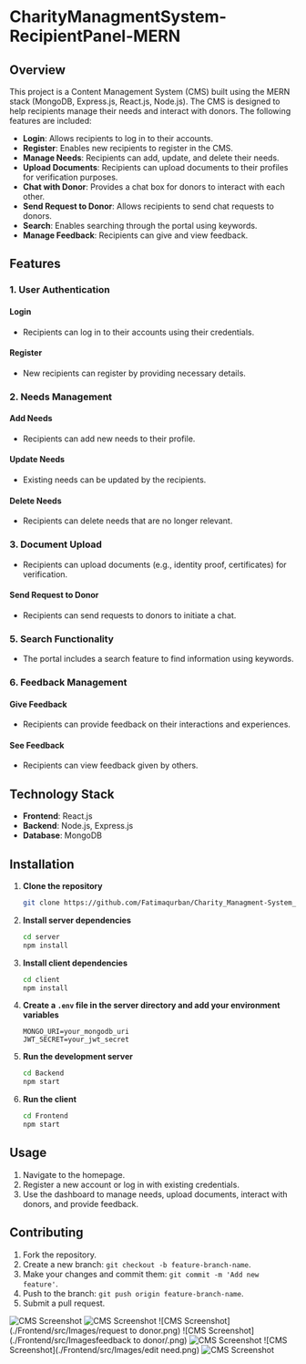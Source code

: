 # CharityManagmentSystem-RecipientPanel-MERN

## Overview

This project is a Content Management System (CMS) built using the MERN stack (MongoDB, Express.js, React.js, Node.js). The CMS is designed to help recipients manage their needs and interact with donors. The following features are included:

- **Login**: Allows recipients to log in to their accounts.
- **Register**: Enables new recipients to register in the CMS.
- **Manage Needs**: Recipients can add, update, and delete their needs.
- **Upload Documents**: Recipients can upload documents to their profiles for verification purposes.
- **Chat with Donor**: Provides a chat box for donors to interact with each other.
- **Send Request to Donor**: Allows recipients to send chat requests to donors.
- **Search**: Enables searching through the portal using keywords.
- **Manage Feedback**: Recipients can give and view feedback.

## Features

### 1. User Authentication

#### Login
- Recipients can log in to their accounts using their credentials.

#### Register
- New recipients can register by providing necessary details.

### 2. Needs Management

#### Add Needs
- Recipients can add new needs to their profile.

#### Update Needs
- Existing needs can be updated by the recipients.

#### Delete Needs
- Recipients can delete needs that are no longer relevant.

### 3. Document Upload

- Recipients can upload documents (e.g., identity proof, certificates) for verification.

#### Send Request to Donor
- Recipients can send requests to donors to initiate a chat.

### 5. Search Functionality

- The portal includes a search feature to find information using keywords.

### 6. Feedback Management

#### Give Feedback
- Recipients can provide feedback on their interactions and experiences.

#### See Feedback
- Recipients can view feedback given by others.

## Technology Stack

- **Frontend**: React.js
- **Backend**: Node.js, Express.js
- **Database**: MongoDB

## Installation

1. **Clone the repository**
   ```bash
   git clone https://github.com/Fatimaqurban/Charity_Managment-System_RecipientPanel-MERN
   ```

2. **Install server dependencies**
   ```bash
   cd server
   npm install
   ```

3. **Install client dependencies**
   ```bash
   cd client
   npm install
   ```

4. **Create a `.env` file in the server directory and add your environment variables**
   ```env
   MONGO_URI=your_mongodb_uri
   JWT_SECRET=your_jwt_secret
   ```

5. **Run the development server**
   ```bash
   cd Backend
   npm start
   ```

6. **Run the client**
   ```bash
   cd Frontend
   npm start
   ```

## Usage

1. Navigate to the homepage.
2. Register a new account or log in with existing credentials.
3. Use the dashboard to manage needs, upload documents, interact with donors, and provide feedback.

## Contributing

1. Fork the repository.
2. Create a new branch: `git checkout -b feature-branch-name`.
3. Make your changes and commit them: `git commit -m 'Add new feature'`.
4. Push to the branch: `git push origin feature-branch-name`.
5. Submit a pull request.

![CMS Screenshot](./Frontend/src/Images/aboutus.png)
![CMS Screenshot](./Frontend/src/Images/login.png)
![CMS Screenshot](./Frontend/src/Images/request to donor.png)
![CMS Screenshot](./Frontend/src/Imagesfeedback to donor/.png)
![CMS Screenshot](./Frontend/src/Images/pfp.png)
![CMS Screenshot](./Frontend/src/Images/edit need.png)
![CMS Screenshot](./Frontend/src/Images/register.png)




